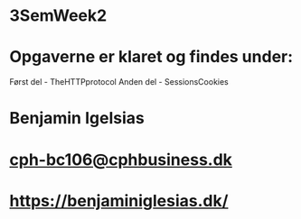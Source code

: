 # 3SemWeek2

# Opgaverne er klaret og findes under:
Først del - TheHTTPprotocol
Anden del - SessionsCookies

# Benjamin Igelsias 
# cph-bc106@cphbusiness.dk 
# https://benjaminiglesias.dk/
